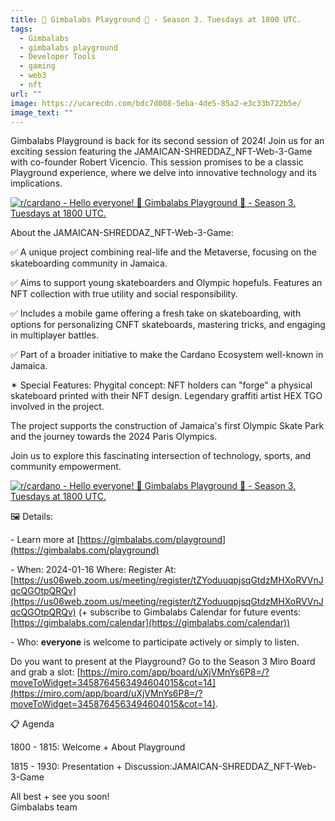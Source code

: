 ```yaml
---
title: 🎢 Gimbalabs Playground 🎡 - Season 3. Tuesdays at 1800 UTC.
tags:
  - Gimbalabs
  - gimbalabs playground
  - Developer Tools
  - gaming
  - web3
  - nft
url: ""
image: https://ucarecdn.com/bdc7d008-5eba-4de5-85a2-e3c33b722b5e/
image_text: ""
---
```


Gimbalabs Playground is back for its second session of 2024! Join us for an exciting session featuring the JAMAICAN-SHREDDAZ\_NFT-Web-3-Game with co-founder Robert Vicencio. This session promises to be a classic Playground experience, where we delve into innovative technology and its implications.

[![r/cardano - Hello everyone! 🎢 Gimbalabs Playground 🎡 - Season 3. Tuesdays at 1800 UTC.](https://preview.redd.it/m222t7o2otcc1.jpg?width=960&format=pjpg&auto=webp&s=4c82a62657d9e5ffcb009fb0236ad4d241793a8d)](https://preview.redd.it/m222t7o2otcc1.jpg?width=960&format=pjpg&auto=webp&s=4c82a62657d9e5ffcb009fb0236ad4d241793a8d)

About the JAMAICAN-SHREDDAZ\_NFT-Web-3-Game:

✅ A unique project combining real-life and the Metaverse, focusing on the skateboarding community in Jamaica.

✅ Aims to support young skateboarders and Olympic hopefuls. Features an NFT collection with true utility and social responsibility.

✅ Includes a mobile game offering a fresh take on skateboarding, with options for personalizing CNFT skateboards, mastering tricks, and engaging in multiplayer battles.

✅ Part of a broader initiative to make the Cardano Ecosystem well-known in Jamaica.

✴ Special Features: Phygital concept: NFT holders can "forge" a physical skateboard printed with their NFT design. Legendary graffiti artist HEX TGO involved in the project.

The project supports the construction of Jamaica's first Olympic Skate Park and the journey towards the 2024 Paris Olympics.

Join us to explore this fascinating intersection of technology, sports, and community empowerment.

[![r/cardano - Hello everyone! 🎢 Gimbalabs Playground 🎡 - Season 3. Tuesdays at 1800 UTC.](https://preview.redd.it/82s19jm4otcc1.jpg?width=1366&format=pjpg&auto=webp&s=48fb23372383773fc8cf5b2b3ef4700ea1b47d98)](https://preview.redd.it/82s19jm4otcc1.jpg?width=1366&format=pjpg&auto=webp&s=48fb23372383773fc8cf5b2b3ef4700ea1b47d98)

🖼 Details:

\- Learn more at [https://gimbalabs.com/playground](https://gimbalabs.com/playground)

\- When: 2024-01-16 Where: Register At: [https://us06web.zoom.us/meeting/register/tZYoduuqpjsqGtdzMHXoRVVnJqcQGOtpQRQv](https://us06web.zoom.us/meeting/register/tZYoduuqpjsqGtdzMHXoRVVnJqcQGOtpQRQv) (+ subscribe to Gimbalabs Calendar for future events: [https://gimbalabs.com/calendar](https://gimbalabs.com/calendar))

\- Who: **everyone** is welcome to participate actively or simply to listen.

Do you want to present at the Playground? Go to the Season 3 Miro Board and grab a slot: [https://miro.com/app/board/uXjVMnYs6P8=/?moveToWidget=3458764563494604015&cot=14](https://miro.com/app/board/uXjVMnYs6P8=/?moveToWidget=3458764563494604015&cot=14).

📋 Agenda

1800 - 1815: Welcome + About Playground

1815 - 1930: Presentation + Discussion:JAMAICAN-SHREDDAZ\_NFT-Web-3-Game

All best + see you soon!  
Gimbalabs team
